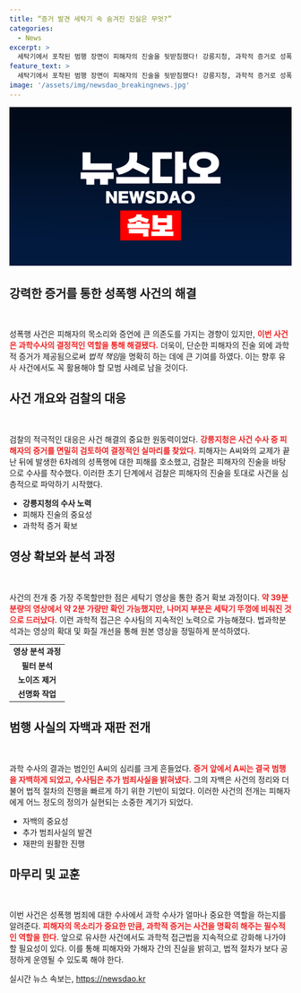 ```yaml
---
title: “증거 발견 세탁기 속 숨겨진 진실은 무엇?”
categories:
  - News
excerpt: >
  세탁기에서 포착된 범행 장면이 피해자의 진술을 뒷받침했다! 강릉지청, 과학적 증거로 성폭행 사건 새로운 전환점 마련. A씨 자백, 사법의 힘을 실감하게 하는 충격적 사실!
feature_text: >
  세탁기에서 포착된 범행 장면이 피해자의 진술을 뒷받침했다! 강릉지청, 과학적 증거로 성폭행 사건 새로운 전환점 마련. A씨 자백, 사법의 힘을 실감하게 하는 충격적 사실!
image: '/assets/img/newsdao_breakingnews.jpg'
---
```


<p><img src="/assets/img/newsdao_breakingnews.jpg" alt="implanttips 속보" /></p>

<h2 data-ke-size="size26">강력한 증거를 통한 성폭행 사건의 해결</h2>

<p data-ke-size="size16">&nbsp;</p>

<p>성폭행 사건은 피해자의 목소리와 증언에 큰 의존도를 가지는 경향이 있지만, <b><span style="color: #ee2323;">이번 사건은 과학수사의 결정적인 역할을 통해 해결됐다.</span></b> 더욱이, 단순한 피해자의 진술 외에 과학적 증거가 제공됨으로써 <em>법적 책임</em>을 명확히 하는 데에 큰 기여를 하였다. 이는 향후 유사 사건에서도 꼭 활용해야 할 모범 사례로 남을 것이다.</p>

<h2 data-ke-size="size26">사건 개요와 검찰의 대응</h2>

<p data-ke-size="size16">&nbsp;</p>

<p>검찰의 적극적인 대응은 사건 해결의 중요한 원동력이었다. <b><span style="color: #ee2323;">강릉지청은 사건 수사 중 피해자의 증거를 면밀히 검토하여 결정적인 실마리를 찾았다.</span></b> 피해자는 A씨와의 교제가 끝난 뒤에 발생한 6차례의 성폭행에 대한 피해를 호소했고, 검찰은 피해자의 진술을 바탕으로 수사를 착수했다. 이러한 초기 단계에서 검찰은 피해자의 진술을 토대로 사건을 심층적으로 파악하기 시작했다.</p>

<ul>
<li><b>강릉지청의 수사 노력</b></li>
<li>피해자 진술의 중요성</li>
<li>과학적 증거 확보</li>
</ul>

<h2 data-ke-size="size26">영상 확보와 분석 과정</h2>

<p data-ke-size="size16">&nbsp;</p>

<p>사건의 전개 중 가장 주목할만한 점은 세탁기 영상을 통한 증거 확보 과정이다. <b><span style="color: #ee2323;">약 39분 분량의 영상에서 약 2분 가량만 확인 가능했지만, 나머지 부분은 세탁기 뚜껑에 비춰진 것으로 드러났다.</span></b> 이런 과학적 접근은 수사팀의 지속적인 노력으로 가능해졌다. 법과학분석과는 영상의 확대 및 화질 개선을 통해 원본 영상을 정밀하게 분석하였다.</p>

<table>
<tr>
<td style="text-align: center; height: 17px;"><b>영상 분석 과정</b></td>
</tr>
<tr>
<td style="text-align: center; height: 17px;"><b>필터 분석</b></td>
</tr>
<tr>
<td style="text-align: center; height: 17px;"><b>노이즈 제거</b></td>
</tr>
<tr>
<td style="text-align: center; height: 17px;"><b>선명화 작업</b></td>
</tr>
</table>

<h2 data-ke-size="size26">범행 사실의 자백과 재판 전개</h2>

<p data-ke-size="size16">&nbsp;</p>

<p>과학 수사의 결과는 범인인 A씨의 심리를 크게 흔들었다. <b><span style="color: #ee2323;">증거 앞에서 A씨는 결국 범행을 자백하게 되었고, 수사팀은 추가 범죄사실을 밝혀냈다.</span></b> 그의 자백은 사건의 정리와 더불어 법적 절차의 진행을 빠르게 하기 위한 기반이 되었다. 이러한 사건의 전개는 피해자에게 어느 정도의 정의가 실현되는 소중한 계기가 되었다.</p>

<ul>
<li>자백의 중요성</li>
<li>추가 범죄사실의 발견</li>
<li>재판의 원활한 진행</li>
</ul>

<h2 data-ke-size="size26">마무리 및 교훈</h2>

<p data-ke-size="size16">&nbsp;</p>

<p>이번 사건은 성폭행 범죄에 대한 수사에서 과학 수사가 얼마나 중요한 역할을 하는지를 알려준다. <b><span style="color: #ee2323;">피해자의 목소리가 중요한 만큼, 과학적 증거는 사건을 명확히 해주는 필수적인 역할을 한다.</span></b> 앞으로 유사한 사건에서도 과학적 접근법을 지속적으로 강화해 나가야 할 필요성이 있다. 이를 통해 피해자와 가해자 간의 진실을 밝히고, 법적 절차가 보다 공정하게 운영될 수 있도록 해야 한다.</p>
실시간 뉴스 속보는, <a href="https://newsdao.kr" rel="dofollow">https://newsdao.kr</a>


